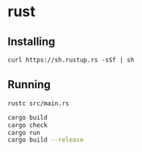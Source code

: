 # rust


## Installing

`curl https://sh.rustup.rs -sSf | sh`


## Running

`rustc src/main.rs`

```zsh
cargo build
cargo check
cargo run
cargo build --release
```
